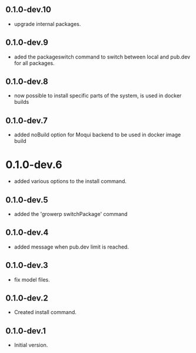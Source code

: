 ## 0.1.0-dev.10

- upgrade internal packages.

## 0.1.0-dev.9

- aded the packageswitch command to switch between local and pub.dev for all packages.

## 0.1.0-dev.8

- now possible to install specific parts of the system, is used in docker builds

## 0.1.0-dev.7

- added noBuild option for Moqui backend to be used in docker image build

# 0.1.0-dev.6

- added various options to the install command.

## 0.1.0-dev.5

- added the 'growerp switchPackage' command

## 0.1.0-dev.4

- added message when pub.dev limit is reached.

## 0.1.0-dev.3

- fix model files.

## 0.1.0-dev.2

- Created install command.

## 0.1.0-dev.1

- Initial version.
